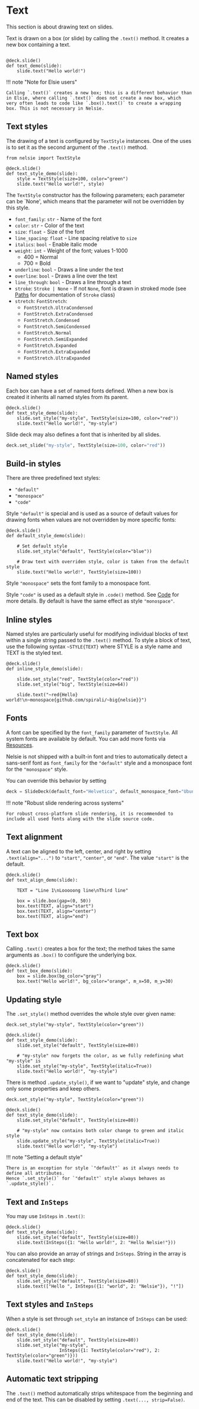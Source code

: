 # Text

This section is about drawing text on slides.

Text is drawn on a box (or slide) by calling the `.text()` method. It creates a new box containing a text.

```nelsie

@deck.slide()
def text_demo(slide):
    slide.text("Hello world!")
```

!!! note "Note for Elsie users"

    Calling `.text()` creates a new box; this is a different behavior than in Elsie, where calling `.text()` does not create a new box, which very often leads to code like `.box().text()` to create a wrapping box. This is not necessary in Nelsie.


## Text styles

The drawing of a text is configured by `TextStyle` instances.
One of the uses is to set it as the second argument of the `.text()` method.

```nelsie
from nelsie import TextStyle

@deck.slide()
def text_style_demo(slide):
    style = TextStyle(size=100, color="green")
    slide.text("Hello world!", style)
```

The `TextStyle` constructor has the following parameters; each parameter can be `None', which means that the parameter will not be overridden by this style.

* `font_family`: `str` - Name of the font
* `color`: `str` - Color of the text
* `size`: `float` - Size of the font
* `line_spacing`: `float` - Line spacing relative to `size`
* `italics`: `bool` - Enable italic mode
* `weight`: `int` - Weight of the font; values 1-1000
    * 400 = Normal
    * 700 = Bold
* `underline`: `bool` - Draws a line under the text
* `overline`: `bool` - Draws a line over the text
* `line_through`: `bool` - Draws a line through a text
* `stroke`: `Stroke | None` - If not `None`, font is drawn in stroked mode (see [Paths](paths.md) for documentation of `Stroke` class)
* `stretch`: `FontStretch`:
    * `FontStretch.UltraCondensed`
    * `FontStretch.ExtraCondensed`
    * `FontStretch.Condensed`
    * `FontStretch.SemiCondensed`
    * `FontStretch.Normal`
    * `FontStretch.SemiExpanded`
    * `FontStretch.Expanded`
    * `FontStretch.ExtraExpanded`
    * `FontStretch.UltraExpanded`

## Named styles

Each box can have a set of named fonts defined. When a new box is created
it inherits all named styles from its parent.

```nelsie
@deck.slide()
def text_style_demo(slide):
    slide.set_style("my-style", TextStyle(size=100, color="red"))
    slide.text("Hello world!", "my-style")
```

Slide deck may also defines a font that is inherited by all slides.

```python
deck.set_slide("my-style", TextStyle(size=100, color="red"))
```

## Build-in styles

There are three predefined text styles:

* `"default"`
* `"monospace"`
* `"code"`

Style `"default"` is special and is used as a source of default values for drawing fonts when values are not overridden by more specific fonts:


```nelsie
@deck.slide()
def default_style_demo(slide):

    # Set default style
    slide.set_style("default", TextStyle(color="blue"))

    # Draw text with overriden style, color is taken from the default style
    slide.text("Hello world!", TextStyle(size=100))
```

Style `"monospace"` sets the font family to a monospace font.

Style `"code"` is used as a default style in `.code()` method. See [Code](code.md) for more details. By default is have the same effect as style `"monospace"`.


## Inline styles

Named styles are particularly useful for modifying individual blocks of text within a single string passed to the `.text()` method. To style a block of text, use the following syntax `~STYLE{TEXT}` where STYLE is a style name and TEXT is the styled text.

```nelsie
@deck.slide()
def inline_style_demo(slide):

    slide.set_style("red", TextStyle(color="red"))
    slide.set_style("big", TextStyle(size=64))

    slide.text("~red{Hello} world!\n~monospace{github.com/spirali/~big{nelsie}}")
```


## Fonts

A font can be specified by the `font_family` parameter of `TextStyle`.
All system fonts are available by default. You can add more fonts via [Resources](resources.md).

Nelsie is not shipped with a built-in font and tries to automatically detect a sans-serif font as `font_family` for the `"default"` style and a monospace font for the `"monospace"` style.

You can override this behavior by setting

```python
deck = SlideDeck(default_font="Helvetica", default_monospace_font="Ubuntu Mono")
```


!!! note "Robust slide rendering across systems"

    For robust cross-platform slide rendering, it is recommended to include all used fonts along with the slide source code.


## Text alignment

A text can be aligned to the left, center, and right by setting `.text(align="...")` to `"start"`, `"center"`, or `"end"`. The value `"start"` is the default.

```nelsie
@deck.slide()
def text_align_demo(slide):

    TEXT = "Line 1\nLooooong line\nThird line"

    box = slide.box(gap=(0, 50))
    box.text(TEXT, align="start")
    box.text(TEXT, align="center")
    box.text(TEXT, align="end")
```


## Text box

Calling `.text()` creates a box for the text; the method takes the same arguments as `.box()` to configure the underlying box.

```nelsie
@deck.slide()
def text_box_demo(slide):
    box = slide.box(bg_color="gray")
    box.text("Hello world!", bg_color="orange", m_x=50, m_y=30)
```

## Updating style

The `.set_style()` method overrides the whole style over given name:

```nelsie
deck.set_style("my-style", TextStyle(color="green"))

@deck.slide()
def text_style_demo(slide):
    slide.set_style("default", TextStyle(size=80))

    # "my-style" now forgets the color, as we fully redefining what "my-style" is
    slide.set_style("my-style", TextStyle(italic=True))
    slide.text("Hello world!", "my-style")
```

There is method `.update_style()`, if we want to "update" style, and change only some properties and keep others.

```nelsie
deck.set_style("my-style", TextStyle(color="green"))

@deck.slide()
def text_style_demo(slide):
    slide.set_style("default", TextStyle(size=80))

    # "my-style" now contains both color change to green and italic style
    slide.update_style("my-style", TextStyle(italic=True))
    slide.text("Hello world!", "my-style")
```


!!! note "Setting a default style"

    There is an exception for style `"default"` as it always needs to define all attributes.
    Hence `.set_style()` for `"default"` style always behaves as `.update_style()`.


## Text and `InSteps`

You may use `InSteps` in `.text()`:

```nelsie
@deck.slide()
def text_style_demo(slide):
    slide.set_style("default", TextStyle(size=80))
    slide.text(InSteps({1: "Hello world!", 2: "Hello Nelsie!"}))
```

You can also provide an array of strings and `InSteps`. String in the array is concatenated for each step:

```nelsie
@deck.slide()
def text_style_demo(slide):
    slide.set_style("default", TextStyle(size=80))
    slide.text(["Hello ", InSteps({1: "world", 2: "Nelsie"}), "!"])
```


## Text styles and `InSteps`

When a style is set through `set_style` an instance of `InSteps` can be used:

```nelsie
@deck.slide()
def text_style_demo(slide):
    slide.set_style("default", TextStyle(size=80))
    slide.set_style("my-style",
                    InSteps({1: TextStyle(color="red"), 2: TextStyle(color="green")}))
    slide.text("Hello world!", "my-style")
```


## Automatic text stripping

The `.text()` method automatically strips whitespace from the beginning and end of the text.
This can be disabled by setting `.text(..., strip=False)`.